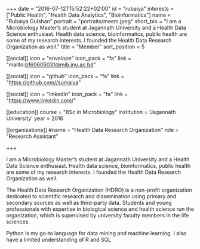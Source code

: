 +++
date = "2016-07-12T15:52:22+02:00"
id = "rubaiya"
interests = ["Public Health", "Health Data Analytics", "Bioinformatics"]
name = "Rubaiya Gulshan"
portrait = "portraits/meem.jpeg"
short_bio = "I am a Microbiology Master’s student at Jagannath University and a Health Data Science enthusiast. Health data science, bioinformatics, public health are some of my research interests. I founded the Health Data Research Organization as well."
title = "Member"
sort_position = 5

[[social]]
    icon = "envelope"
    icon_pack = "fa"
    link = "mailto:b160605031@mib.jnu.ac.bd"

[[social]]
    icon = "github"
    icon_pack = "fa"
    link = "https://github.com//sumaiya"

[[social]]
    icon = "linkedin"
    icon_pack = "fa"
    link = "https://www.linkedin.com/"

[[education]]
    course = "BSc in Microbiology"
    institution = 'Jagannath University'
    year = 2016

[[organizations]]
    #name = "Health Data Research Organization"
    role = "Research Assistant"


+++

I am a Microbiology Master’s student at Jagannath University and a Health Data Science enthusiast. Health data science, bioinformatics, public health are some of my research interests. I founded the Health Data Research Organization as well.

The Health Data Research Organization (HDRO) is a non-profit organization dedicated to scientific research and dissemination using primary and secondary sources as well as third-party data. Students and young professionals with expertise in biological science and health science run the organization, which is supervised by university faculty members in the life sciences.

Python is my go-to language for data mining and machine learning. I also have a limited understanding of R and SQL